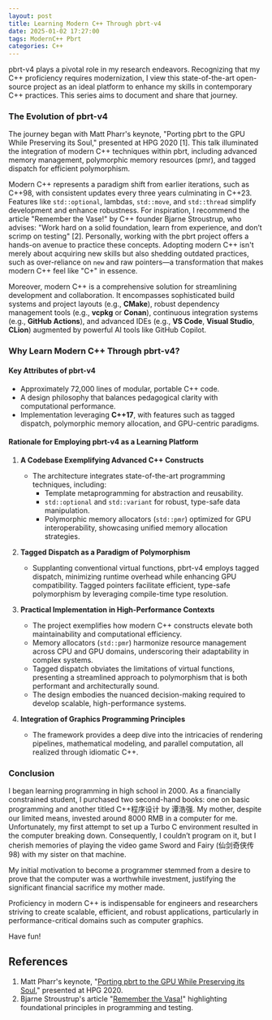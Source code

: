 ```yaml
---
layout: post
title: Learning Modern C++ Through pbrt-v4
date: 2025-01-02 17:27:00
tags: ModernC++ Pbrt
categories: C++
---
```


pbrt-v4 plays a pivotal role in my research endeavors. Recognizing that my C++ proficiency requires modernization, I view this state-of-the-art open-source project as an ideal platform to enhance my skills in contemporary C++ practices. This series aims to document and share that journey.

### The Evolution of pbrt-v4

The journey began with Matt Pharr's keynote, "Porting pbrt to the GPU While Preserving its Soul," presented at HPG 2020 [1]. This talk illuminated the integration of modern C++ techniques within pbrt, including advanced memory management, polymorphic memory resources (pmr), and tagged dispatch for efficient polymorphism.

Modern C++ represents a paradigm shift from earlier iterations, such as C++98, with consistent updates every three years culminating in C++23. Features like `std::optional`, lambdas, `std::move`, and `std::thread` simplify development and enhance robustness. For inspiration, I recommend the article "Remember the Vase!" by C++ founder Bjarne Stroustrup, who advises: "Work hard on a solid foundation, learn from experience, and don’t scrimp on testing" [2]. Personally, working with the pbrt project offers a hands-on avenue to practice these concepts. Adopting modern C++ isn't merely about acquiring new skills but also shedding outdated practices, such as over-reliance on `new` and raw pointers—a transformation that makes modern C++ feel like "C+" in essence.

Moreover, modern C++ is a comprehensive solution for streamlining development and collaboration. It encompasses sophisticated build systems and project layouts (e.g., **CMake**), robust dependency management tools (e.g., **vcpkg** or **Conan**), continuous integration systems (e.g., **GitHub Actions**), and advanced IDEs (e.g., **VS Code**, **Visual Studio**, **CLion**) augmented by powerful AI tools like GitHub Copilot.

### Why Learn Modern C++ Through pbrt-v4?

#### Key Attributes of pbrt-v4

- Approximately 72,000 lines of modular, portable C++ code.
- A design philosophy that balances pedagogical clarity with computational performance.
- Implementation leveraging **C++17**, with features such as tagged dispatch, polymorphic memory allocation, and GPU-centric paradigms.

#### Rationale for Employing pbrt-v4 as a Learning Platform

1. **A Codebase Exemplifying Advanced C++ Constructs**

   - The architecture integrates state-of-the-art programming techniques, including:
     - Template metaprogramming for abstraction and reusability.
     - `std::optional` and `std::variant` for robust, type-safe data manipulation.
     - Polymorphic memory allocators (`std::pmr`) optimized for GPU interoperability, showcasing unified memory allocation strategies.

2. **Tagged Dispatch as a Paradigm of Polymorphism**

   - Supplanting conventional virtual functions, pbrt-v4 employs tagged dispatch, minimizing runtime overhead while enhancing GPU compatibility. Tagged pointers facilitate efficient, type-safe polymorphism by leveraging compile-time type resolution.

3. **Practical Implementation in High-Performance Contexts**

   - The project exemplifies how modern C++ constructs elevate both maintainability and computational efficiency.
   - Memory allocators (`std::pmr`) harmonize resource management across CPU and GPU domains, underscoring their adaptability in complex systems.
   - Tagged dispatch obviates the limitations of virtual functions, presenting a streamlined approach to polymorphism that is both performant and architecturally sound.
   - The design embodies the nuanced decision-making required to develop scalable, high-performance systems.

4. **Integration of Graphics Programming Principles**

   - The framework provides a deep dive into the intricacies of rendering pipelines, mathematical modeling, and parallel computation, all realized through idiomatic C++.

### Conclusion

I began learning programming in high school in 2000. As a financially constrained student, I purchased two second-hand books: one on basic programming and another titled C++程序设计 by 谭浩强. My mother, despite our limited means, invested around 8000 RMB in a computer for me. Unfortunately, my first attempt to set up a Turbo C environment resulted in the computer breaking down. Consequently, I couldn’t program on it, but I cherish memories of playing the video game Sword and Fairy (仙剑奇侠传 98) with my sister on that machine.

My initial motivation to become a programmer stemmed from a desire to prove that the computer was a worthwhile investment, justifying the significant financial sacrifice my mother made.

Proficiency in modern C++ is indispensable for engineers and researchers striving to create scalable, efficient, and robust applications, particularly in performance-critical domains such as computer graphics.

Have fun!

## References

1. Matt Pharr's keynote, "[Porting pbrt to the GPU While Preserving its Soul](https://highperformancegraphics.org/slides20/wed_pharr.pdf)," presented at HPG 2020.
2. Bjarne Stroustrup's article "[Remember the Vasa!](https://www.stroustrup.com/P0977-remember-the-vasa.pdf)" highlighting foundational principles in programming and testing.
